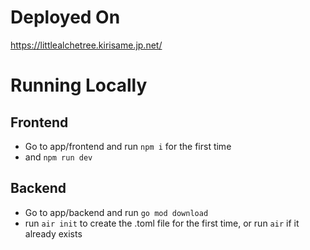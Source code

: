 # Deployed On
https://littlealchetree.kirisame.jp.net/
# Running Locally
## Frontend
- Go to app/frontend and run ```npm i``` for the first time
- and ```npm run dev```
## Backend
- Go to app/backend and run ```go mod download ```
- run ```air init``` to create the .toml file for the first time, or run ```air``` if it already exists
